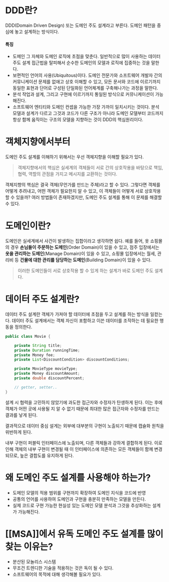 # DDD란?
DDD(Domain Driven Design) 또는 도메인 주도 설계라고 부른다. 도메인 패턴을 중심에 놓고 설계하는 방식이다.
#### 특징
- 도메인 그 자체와 도메인 로직에 초점을 맞춘다. 일반적으로 많이 사용하는 데이터 주도 설계 접근법을 탈피해서 순수한 도메인의 모델과 로직에 집중하는 것을 말한다.
- 보편적인 언어의 사용(Ubiquitous)이다. 도메인 전문가와 소프트웨어 개발자 간의 커뮤니케이션 문제를 없애고 상호 이해할 수 있고, 모든 문서와 코드에 이르기까지 동일한 표현과 단어로 구성된 단일화된 언어체계를 구축해나가는 과정을 말한다.
- 분석 작업과 설계, 그리고 구현에 이르기까지 통일된 방식으로 커뮤니케이션이 가능해진다.
- 소프트웨어 엔티티와 도메인 컨셉을 가능한 가장 가까이 일치시키는 것이다. 분석 모델과 설계가 다르고 그것과 코드가 다른 구조가 아니라 도메인 모델부터 코드까지 항상 함께 움직이는 구조의 모델을 지향하는 것이 DDD의 핵심원리이다.
# 객체지향에서부터
도메인 주도 설계를 이해하기 위해서는 우선 객체지향을 이해할 필요가 있다.
>객체지향에서의 핵심은 실세계의 객체들이 서로 간의 상호작용을 바탕으로 책임, 협력, 역할의 관점을 가지고 메시지를 교환하는 것이다.

객체지향의 핵심은 결국 객체(무언가를 만드는 주체)라고 할 수 있다.
그렇다면 객체를 어떻게 추려내고, 어떤 객체가 필요한지 알 수 있고, 이 객체들이 어떻게 서로 상호작용 할 수 있을까?
여러 방법들이 존재하겠지만, 도메인 주도 설계를 통해 이 문제를 해결할 수 있다.
# 도메인이란?
도메인은 실세계에서 사건이 발생하는 집합이라고 생각하면 쉽다.
예를 들어, 옷 쇼핑몰의 경우 **손님들이 주문하는 도메인**(Order Domain)이 있을 수 있고, 점주 입장에서는 **옷을 관리하는 도메인**(Manage Domain)이 있을 수 있고, 쇼핑몰 입장에서는 월세, 관리비 등 **건물에 대한 관리를 담당하는 도메인**(Building Domain)이 있을 수 있다.
>이러한 도메인들이 서로 상호작용 할 수 있게 하는 설계가 바로 도메인 주도 설계다.


# 데이터 주도 설계란?

데이터 주도 설계란 객체가 가져야 할 데이터에 초점을 두고 설계를 하는 방식을 일컫는다.
데이터 주도 설계에서는 객체 자신이 포함하고 이쓴 데이터를 조작하는 데 필요한 행동을 정의한다.

```java
public class Movie {

    private String title;
    private Duration runningTime;
    private Money fee;
    private List<DiscountCondition> discountConditions;

    private MovieType movieType;
    private Money discountAmount;
    private double discountPercent;

    // getter, setter..
}
```
설계 시 협력을 고민하지 않았기에 과도한 접근자와 수정자가 탄생하게 된다. 이는 후에 객체가 어떤 곳에 사용될 지 알 수 없기 때문에 최대한 많은 접근자와 수정자를 만드는 결과를 낳게 된다.

결과적으로 데이터 중심 설게는 외부에 대부분의 구현이 노출되기 때문에 캡슐화 원칙을 위반하게 된다.

내부 구현이 퍼블릭 인터페이스에 노출되며, 다른 객체들과 강하게 결합하게 된다. 이로 인해 객체의 내부 구현이 변경될 때 이 인터페이스에 의존하는 모든 객체들이 함께 변경되므로, 높은 결합도를 유지하게 된다.
# 왜 도메인 주도 설계를 사용해야 하는가?
- 도메인 모델의 적용 범위를 구현까지 확장하여 도메인 지식을 코드에 반영
- 공통의 언어를 사용하여 도메인과 구현을 충분히 만족하는 모델을 만든다.
- 실제 코드로 구현 가능한 현실성 있는 도메인 모델 분석과 그것을 추상화하는 설계가 가능해진다.

# [[MSA]]에서 유독 도메인 주도 설계를 많이 찾는 이유는?
- 분산된 모놀리스 시스템
- 무조건 트렌디한 기술을 적용하는 것은 독이 될 수 있다.
- 소프트웨어의 목적에 대해 생각해볼 필요가 있다.